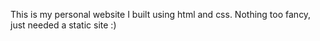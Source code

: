 This is my personal website I built using html and css. Nothing too fancy, just needed a static site :)
